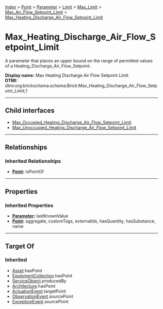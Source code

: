 [Index](../../../../../../index.md) > [Point](../../../../../Point.md) > [Parameter](../../../../Parameter.md) > [Limit](../../../Limit.md) > [Max_Limit](../../Max_Limit.md) > [Max_Air_Flow_Setpoint_Limit](../Max_Air_Flow_Setpoint_Limit.md) > [Max_Heating_Discharge_Air_Flow_Setpoint_Limit](#)
# Max_Heating_Discharge_Air_Flow_Setpoint_Limit

A parameter that places an upper bound on the range of permitted values of a Heating_Discharge_Air_Flow_Setpoint.


**Display name:** Max Heating Discharge Air Flow Setpoint Limit<br />
**DTMI:** dtmi:org:brickschema:schema:Brick:Max_Heating_Discharge_Air_Flow_Setpoint_Limit;1

---

## Child interfaces
* [Max_Occupied_Heating_Discharge_Air_Flow_Setpoint_Limit](Max_Occupied_Heating_Discharge_Air_Flow_Setpoint_Limit.md)
* [Max_Unoccupied_Heating_Discharge_Air_Flow_Setpoint_Limit](Max_Unoccupied_Heating_Discharge_Air_Flow_Setpoint_Limit.md)

---

## Relationships

### Inherited Relationships
* **[Point](../../../../../Point.md):** isPointOf

---

## Properties

### Inherited Properties
* **[Parameter](../../../../Parameter.md):** lastKnownValue
* **[Point](../../../../../Point.md):** aggregate, customTags, externalIds, hasQuantity, hasSubstance, name

---

## Target Of
### Inherited
* [Asset](../../../../../../Asset/Asset.md).hasPoint
* [EquipmentCollection](../../../../../../Collection/EquipmentCollection.md).hasPoint
* [ServiceObject](../../../../../../Information/ServiceObject/ServiceObject.md).producedBy
* [Architecture](../../../../../../Space/Architecture/Architecture.md).hasPoint
* [ActuationEvent](../../../../../../Event/PointEvent/ActuationEvent.md).targetPoint
* [ObservationEvent](../../../../../../Event/PointEvent/ObservationEvent.md).sourcePoint
* [ExceptionEvent](../../../../../../Event/PointEvent/ExceptionEvent.md).sourcePoint
